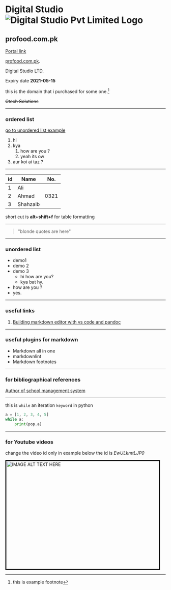 # Digital Studio ![Digital Studio Pvt Limited Logo](https://lh4.googleusercontent.com/-iTqOrg25K3E/AAAAAAAAAAI/AAAAAAAAAAA/AKmTcTtIdB4/s44-p-k-no-ns-nd/photo.jpg)

## profood.com.pk

[Portal link](https://pk6.pknic.net.pk/pk5/login.PK "click me")

[profood.com.pk](profood.com.pk "domain that i own").

Digital Studio LTD.

Expiry date **2021-05-15**

this is the domain that i purchased for some one.[^1]

~~Ctech Solutions~~

- - -

### ordered list

[go to unordered list example](#unordered-list "for on same page navigation")

1. hi
2. kya
    1. how are you ?
    2. yeah its ow
3. aur koi ai taz ?

- - -

| id  | Name     | No.  |
| --- | -------- | ---- |
| 1   | Ali      |
| 2   | Ahmad    | 0321 |
| 3   | Shahzaib |

short cut is **alt+shift+f** for table formatting
- - -

> "blonde
> quotes
> are
> here"

- - -

### unordered list

- demo1
- demo 2
- demo 3
  - hi how are you?
  - kya bat hy.
- how are you ?
- yes.

- - -

### useful links

1. [Building markdown editor with vs code and pandoc](https://thisdavej.com/build-an-amazing-markdown-editor-using-visual-studio-code-and-pandoc/ "this link has reference to other sources too")

- - -

### useful plugins for markdown

- Markdown all in one
- markdownlint
- Markdown footnotes

- - -

### for bibliographical references

[Author of school management system][hrshadhin]

[hrshadhin]: https://github.com/hrshadhin/school-management-system

- - -

this is `while` an iteration `keyword` in python

```python
a = [1, 2, 3, 4, 5]
while a:
    print(pop.a)
```

- - -

### for Youtube videos

change the video id only in example below the id is *EwULkmtLJP0*

<a href="http://www.youtube.com/watch?feature=player_embedded&v=EwULkmtLJP0"  
target="_blank"><img src="http://img.youtube.com/vi/EwULkmtLJP0/0.jpg"  
alt="IMAGE ALT TEXT HERE" width="480" height="340" border="3" /></a>

[^1]: this is example footnote
